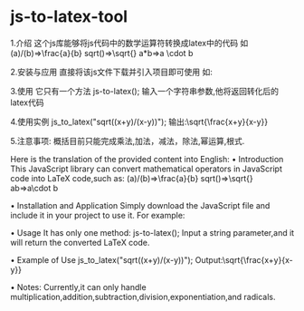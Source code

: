 # js-to-latex-tool
1.介绍
这个js库能够将js代码中的数学运算符转换成latex中的代码 如 
(a)/(b)=>\frac{a}{b} 
sqrt()=>\sqrt{} 
a*b=>a \cdot b       

2.安装与应用
直接将该js文件下载并引入项目即可使用
如:<script src="js-to-latex.js"></script>

3.使用
它只有一个方法
js-to-latex();
输入一个字符串参数,他将返回转化后的latex代码

4.使用实例
js_to_latex("sqrt((x+y)/(x-y))");
输出:\sqrt{\frac{x+y}{x-y}}

5.注意事项:
概括目前只能完成乘法,加法，减法，除法,幂运算,根式.



Here is the translation of the provided content into English:
• Introduction
This JavaScript library can convert mathematical operators in JavaScript code into LaTeX code,such as:
(a)/(b)=>\frac{a}{b}
sqrt()=>\sqrt{}
ab=>a\cdot b

• Installation and Application
Simply download the JavaScript file and include it in your project to use it.
For example:
<script src="js/js-to-latex.js"></script>

• Usage
It has only one method:
js-to-latex();
Input a string parameter,and it will return the converted LaTeX code.

• Example of Use
js_to_latex("sqrt((x+y)/(x-y))");
Output:\sqrt{\frac{x+y}{x-y}}

• Notes:
Currently,it can only handle multiplication,addition,subtraction,division,exponentiation,and radicals.
